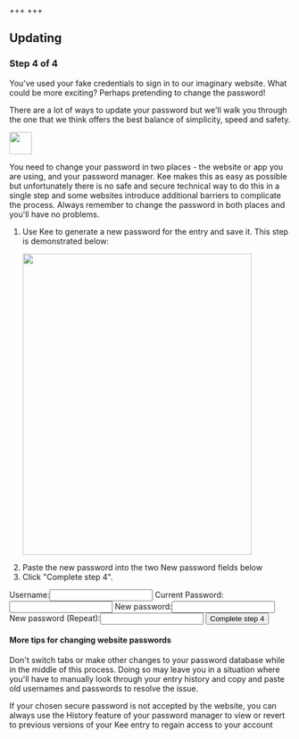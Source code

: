 +++
+++
<h2>Updating</h2>

<h3>Step 4 of 4</h3>

<p>You've used your fake credentials to sign in to our imaginary website. What could be more exciting? Perhaps pretending to change the password!</p>

<p>There are a lot of ways to update your password but we'll walk you through the one that we think offers the best balance of simplicity, speed and safety.</p>

<div class="info"><div><img src="/images/glasses-solid.svg" width="40" height="40"/></div><div><p>You need to change your password in two places - the website or app you are using, and your password manager. Kee makes this as easy as possible but unfortunately there is no safe and secure technical way to do this in a single step and some websites introduce additional barriers to complicate the process. Always remember to change the password in both places and you'll have no problems.</p></div></div>

<div class="instruction"><ol>
	<li>Use Kee to generate a new password for the entry and save it. This step is demonstrated below:
	<p class="instruction-callout"><img src="/images/passwordUpdate.gif" width="410" height="540"/></p></li>
	<li>Paste the new password into the two New password fields below</li>
	<li>Click "Complete step 4".</li>
    </ol>
</div>

<form action="/step5" method="get">
    <label for="username">Username:</label><input type="text" name="username" id="username" autocomplete="off"/>
    <label for="password">Current Password:</label><input type="password" name="password" id="password" autocomplete="off"/>
    <label for="password">New password:</label><input type="password" name="new-password1" id="new-password1" autocomplete="new-password"/>
    <label for="password">New password (Repeat):</label><input type="password" name="new-password2" id="new-password2" autocomplete="new-password"/>
    <input type="submit" value="Complete step 4"/>
</form>

<h4>More tips for changing website passwords</h4>

<p>Don't switch tabs or make other changes to your password database while in the middle of this process. Doing so may leave you in a situation where you'll have to manually look through your entry history and copy and paste old usernames and passwords to resolve the issue.</p>

<p>If your chosen secure password is not accepted by the website, you can always use the History feature of your password manager to view or revert to previous versions of your Kee entry to regain access to your account</p>
